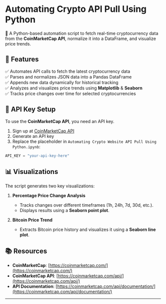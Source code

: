 # **Automating Crypto API Pull Using Python**  

🚀 A Python-based automation script to fetch real-time cryptocurrency data from the **CoinMarketCap API**, normalize it into a DataFrame, and visualize price trends.  

## **📌 Features**  
✅ Automates API calls to fetch the latest cryptocurrency data  
✅ Parses and normalizes JSON data into a Pandas DataFrame  
✅ Appends new data dynamically for historical tracking  
✅ Analyzes and visualizes price trends using **Matplotlib** & **Seaborn**  
✅ Tracks price changes over time for selected cryptocurrencies  

## **🔑 API Key Setup**  

To use the **CoinMarketCap API**, you need an API key.  

1. Sign up at [CoinMarketCap API](https://coinmarketcap.com/api/)  
2. Generate an API key  
3. Replace the placeholder in `Automating Crypto Website API Pull Using Python.ipynb`:  

```python
API_KEY = "your-api-key-here"
```

## **📊 Visualizations**  

The script generates two key visualizations:  

1. **Percentage Price Change Analysis**  
   - Tracks changes over different timeframes (1h, 24h, 7d, 30d, etc.).  
   - Displays results using a **Seaborn point plot**.  

2. **Bitcoin Price Trend**  
   - Extracts Bitcoin price history and visualizes it using a **Seaborn line plot**.  

## **📚 Resources**  
- **CoinMarketCap**: [https://coinmarketcap.com/](https://coinmarketcap.com/)  
- **CoinMarketCap API**: [https://coinmarketcap.com/api/](https://coinmarketcap.com/api/)  
- **API Documentation**: [https://coinmarketcap.com/api/documentation/](https://coinmarketcap.com/api/documentation/)  

---
